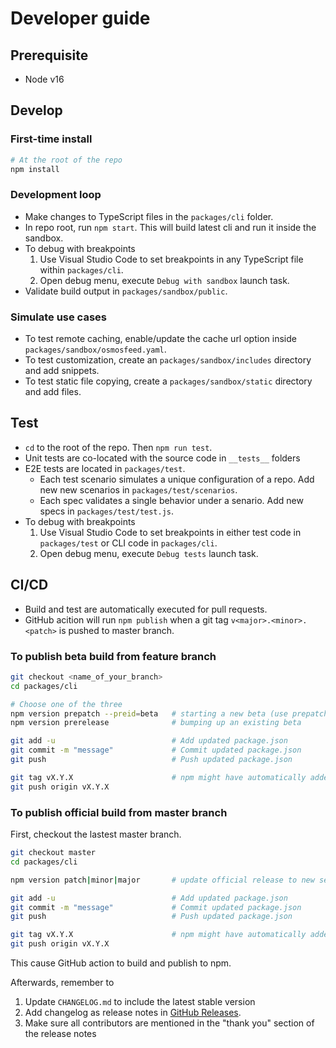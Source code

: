 # Developer guide

## Prerequisite

- Node v16

## Develop

### First-time install

```bash
# At the root of the repo
npm install
```

### Development loop

- Make changes to TypeScript files in the `packages/cli` folder.
- In repo root, run `npm start`. This will build latest cli and run it inside the sandbox.
- To debug with breakpoints
  1. Use Visual Studio Code to set breakpoints in any TypeScript file within `packages/cli`.
  2. Open debug menu, execute `Debug with sandbox` launch task.
- Validate build output in `packages/sandbox/public`.

### Simulate use cases

- To test remote caching, enable/update the cache url option inside `packages/sandbox/osmosfeed.yaml`.
- To test customization, create an `packages/sandbox/includes` directory and add snippets.
- To test static file copying, create a `packages/sandbox/static` directory and add files.

## Test

- `cd` to the root of the repo. Then `npm run test`.
- Unit tests are co-located with the source code in `__tests__` folders
- E2E tests are located in `packages/test`.
  - Each test scenario simulates a unique configuration of a repo. Add new new scenarios in `packages/test/scenarios`.
  - Each spec validates a single behavior under a senario. Add new specs in `packages/test/test.js`.
- To debug with breakpoints
  1. Use Visual Studio Code to set breakpoints in either test code in `packages/test` or CLI code in `packages/cli`.
  2. Open debug menu, execute `Debug tests` launch task.

## CI/CD

- Build and test are automatically executed for pull requests.
- GitHub acition will run `npm publish` when a git tag `v<major>.<minor>.<patch>` is pushed to master branch.

### To publish beta build from feature branch

```bash
git checkout <name_of_your_branch>
cd packages/cli

# Choose one of the three
npm version prepatch --preid=beta   # starting a new beta (use prepatch|preminor|preemajor as needed)
npm version prerelease              # bumping up an existing beta

git add -u                          # Add updated package.json
git commit -m "message"             # Commit updated package.json
git push                            # Push updated package.json

git tag vX.Y.X                      # npm might have automatically added a tag. If not, perform the step manually
git push origin vX.Y.X
```

### To publish official build from master branch

First, checkout the lastest master branch.

```bash
git checkout master
cd packages/cli

npm version patch|minor|major       # update official release to new semver

git add -u                          # Add updated package.json
git commit -m "message"             # Commit updated package.json
git push                            # Push updated package.json

git tag vX.Y.X                      # npm might have automatically added a tag. If not, perform the step manually
git push origin vX.Y.X
```

This cause GitHub action to build and publish to npm.

Afterwards, remember to

1. Update `CHANGELOG.md` to include the latest stable version
2. Add changelog as release notes in [GitHub Releases](https://github.com/osmoscraft/osmosfeed/tags).
3. Make sure all contributors are mentioned in the "thank you" section of the release notes

